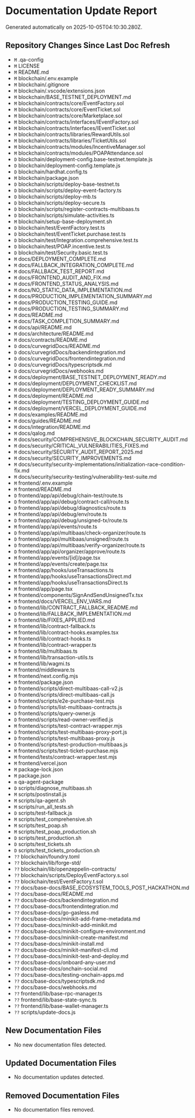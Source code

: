 # Documentation Update Report

Generated automatically on 2025-10-05T04:10:30.280Z.

## Repository Changes Since Last Doc Refresh
- `M` .qa-config
- `M` LICENSE
- `M` README.md
- `M` blockchain/.env.example
- `M` blockchain/.gitignore
- `M` blockchain/.vscode/extensions.json
- `M` blockchain/BASE_TESTNET_DEPLOYMENT.md
- `M` blockchain/contracts/core/EventFactory.sol
- `M` blockchain/contracts/core/EventTicket.sol
- `M` blockchain/contracts/core/Marketplace.sol
- `M` blockchain/contracts/interfaces/IEventFactory.sol
- `M` blockchain/contracts/interfaces/IEventTicket.sol
- `M` blockchain/contracts/libraries/RewardUtils.sol
- `M` blockchain/contracts/libraries/TicketUtils.sol
- `M` blockchain/contracts/modules/IncentiveManager.sol
- `M` blockchain/contracts/modules/POAPAttendance.sol
- `D` blockchain/deployment-config.base-testnet.template.js
- `D` blockchain/deployment-config.template.js
- `D` blockchain/hardhat.config.ts
- `M` blockchain/package.json
- `D` blockchain/scripts/deploy-base-testnet.ts
- `D` blockchain/scripts/deploy-event-factory.ts
- `D` blockchain/scripts/deploy-mb.ts
- `D` blockchain/scripts/deploy-secure.ts
- `D` blockchain/scripts/register-contracts-multibaas.ts
- `D` blockchain/scripts/simulate-activities.ts
- `M` blockchain/setup-base-deployment.sh
- `D` blockchain/test/EventFactory.test.ts
- `D` blockchain/test/EventTicket.purchase.test.ts
- `D` blockchain/test/Integration.comprehensive.test.ts
- `D` blockchain/test/POAP.incentive.test.ts
- `D` blockchain/test/Security.basic.test.ts
- `M` docs/DEPLOYMENT_COMPLETE.md
- `M` docs/FALLBACK_INTEGRATION_COMPLETE.md
- `M` docs/FALLBACK_TEST_REPORT.md
- `M` docs/FRONTEND_AUDIT_AND_FIX.md
- `M` docs/FRONTEND_STATUS_ANALYSIS.md
- `M` docs/NO_STATIC_DATA_IMPLEMENTATION.md
- `M` docs/PRODUCTION_IMPLEMENTATION_SUMMARY.md
- `M` docs/PRODUCTION_TESTING_GUIDE.md
- `M` docs/PRODUCTION_TESTING_SUMMARY.md
- `M` docs/README.md
- `M` docs/TASK_COMPLETION_SUMMARY.md
- `M` docs/api/README.md
- `M` docs/architecture/README.md
- `M` docs/contracts/README.md
- `D` docs/curvegridDocs/README.md
- `D` docs/curvegridDocs/backendintegration.md
- `D` docs/curvegridDocs/frontendintegration.md
- `D` docs/curvegridDocs/typescriptsdk.md
- `D` docs/curvegridDocs/webhooks.md
- `M` docs/deployment/BASE_TESTNET_DEPLOYMENT_READY.md
- `M` docs/deployment/DEPLOYMENT_CHECKLIST.md
- `M` docs/deployment/DEPLOYMENT_READY_SUMMARY.md
- `M` docs/deployment/README.md
- `M` docs/deployment/TESTING_DEPLOYMENT_GUIDE.md
- `M` docs/deployment/VERCEL_DEPLOYMENT_GUIDE.md
- `M` docs/examples/README.md
- `M` docs/guides/README.md
- `M` docs/integration/README.md
- `M` docs/qalog.md
- `M` docs/security/COMPREHENSIVE_BLOCKCHAIN_SECURITY_AUDIT.md
- `M` docs/security/CRITICAL_VULNERABILITIES_FIXES.md
- `M` docs/security/SECURITY_AUDIT_REPORT_2025.md
- `M` docs/security/SECURITY_IMPROVEMENTS.md
- `M` docs/security/security-implementations/initialization-race-condition-fix.md
- `M` docs/security/security-testing/vulnerability-test-suite.md
- `M` frontend/.env.example
- `M` frontend/README.md
- `D` frontend/app/api/debug/chain-test/route.ts
- `D` frontend/app/api/debug/contract-call/route.ts
- `D` frontend/app/api/debug/diagnostics/route.ts
- `M` frontend/app/api/debug/env/route.ts
- `D` frontend/app/api/debug/unsigned-tx/route.ts
- `M` frontend/app/api/events/route.ts
- `D` frontend/app/api/multibaas/check-organizer/route.ts
- `D` frontend/app/api/multibaas/unsigned/route.ts
- `D` frontend/app/api/multibaas/verify-organizer/route.ts
- `D` frontend/app/api/organizer/approve/route.ts
- `M` frontend/app/events/[id]/page.tsx
- `M` frontend/app/events/create/page.tsx
- `M` frontend/app/hooks/useTransactions.ts
- `M` frontend/app/hooks/useTransactionsDirect.md
- `M` frontend/app/hooks/useTransactionsDirect.ts
- `M` frontend/app/page.tsx
- `M` frontend/components/SignAndSendUnsignedTx.tsx
- `M` frontend/docs/VERCEL_ENV_VARS.md
- `D` frontend/lib/CONTRACT_FALLBACK_README.md
- `D` frontend/lib/FALLBACK_IMPLEMENTATION.md
- `D` frontend/lib/FIXES_APPLIED.md
- `M` frontend/lib/contract-fallback.ts
- `M` frontend/lib/contract-hooks.examples.tsx
- `M` frontend/lib/contract-hooks.ts
- `M` frontend/lib/contract-wrapper.ts
- `D` frontend/lib/multibaas.ts
- `M` frontend/lib/transaction-utils.ts
- `M` frontend/lib/wagmi.ts
- `M` frontend/middleware.ts
- `M` frontend/next.config.mjs
- `M` frontend/package.json
- `D` frontend/scripts/direct-multibaas-call-v2.js
- `D` frontend/scripts/direct-multibaas-call.js
- `D` frontend/scripts/e2e-purchase-test.mjs
- `D` frontend/scripts/list-multibaas-contracts.js
- `D` frontend/scripts/query-owner.js
- `D` frontend/scripts/read-owner-verified.js
- `M` frontend/scripts/test-contract-wrapper.mjs
- `D` frontend/scripts/test-multibaas-proxy-port.js
- `D` frontend/scripts/test-multibaas-proxy.js
- `D` frontend/scripts/test-production-multibaas.js
- `M` frontend/scripts/test-ticket-purchase.mjs
- `M` frontend/tests/contract-wrapper.test.mjs
- `M` frontend/vercel.json
- `M` package-lock.json
- `M` package.json
- `m` qa-agent-package
- `D` scripts/diagnose_multibaas.sh
- `M` scripts/postinstall.js
- `M` scripts/qa-agent.sh
- `M` scripts/run_all_tests.sh
- `D` scripts/test-fallback.js
- `M` scripts/test_comprehensive.sh
- `M` scripts/test_poap.sh
- `M` scripts/test_poap_production.sh
- `D` scripts/test_production.sh
- `D` scripts/test_tickets.sh
- `D` scripts/test_tickets_production.sh
- `??` blockchain/foundry.toml
- `??` blockchain/lib/forge-std/
- `??` blockchain/lib/openzeppelin-contracts/
- `??` blockchain/scripts/DeployEventFactory.s.sol
- `??` blockchain/test/EventFactory.t.sol
- `??` docs/base-docs/BASE_ECOSYSTEM_TOOLS_POST_HACKATHON.md
- `??` docs/base-docs/README.md
- `??` docs/base-docs/backendintegration.md
- `??` docs/base-docs/frontendintegration.md
- `??` docs/base-docs/go-gasless.md
- `??` docs/base-docs/minikit-add-frame-metadata.md
- `??` docs/base-docs/minikit-add-minikit.md
- `??` docs/base-docs/minikit-configure-environment.md
- `??` docs/base-docs/minikit-create-manifest.md
- `??` docs/base-docs/minikit-install.md
- `??` docs/base-docs/minikit-manifest-cli.md
- `??` docs/base-docs/minikit-test-and-deploy.md
- `??` docs/base-docs/onboard-any-user.md
- `??` docs/base-docs/onchain-social.md
- `??` docs/base-docs/testing-onchain-apps.md
- `??` docs/base-docs/typescriptsdk.md
- `??` docs/base-docs/webhooks.md
- `??` frontend/lib/base-rpc-manager.ts
- `??` frontend/lib/base-state-sync.ts
- `??` frontend/lib/base-wallet-manager.ts
- `??` scripts/update-docs.js

## New Documentation Files
- No new documentation files detected.

## Updated Documentation Files
- No documentation updates detected.

## Removed Documentation Files
- No documentation files removed.
